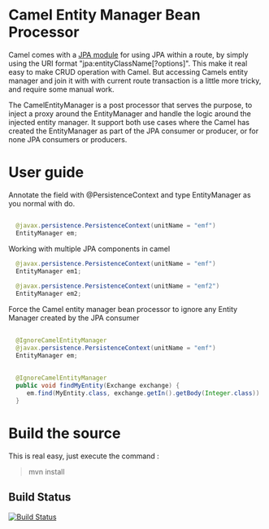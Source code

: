 # Camel Entity Manager Bean Processor

Camel comes with a [JPA module](http://camel.apache.org/jpa.html) for using JPA within a route, 
by simply using the URI format "jpa:entityClassName[?options]". This make it real easy to make CRUD operation with Camel. 
But accessing Camels entity manager and join it with with current route transaction is a little more tricky, and require 
some manual work.

The CamelEntityManager is a post processor that serves the purpose, to inject a proxy around the EntityManager 
and handle the logic around the injected entity manager. It support both use cases where the Camel has created 
the EntityManager as part of the JPA consumer or producer, or for none JPA consumers or producers.

# User guide

Annotate the field with @PersistenceContext and type EntityManager as you normal with do.

```java

  @javax.persistence.PersistenceContext(unitName = "emf")
  EntityManager em;
```

Working with multiple JPA components in camel
```java
  @javax.persistence.PersistenceContext(unitName = "emf")
  EntityManager em1;
  
  @javax.persistence.PersistenceContext(unitName = "emf2")
  EntityManager em2;
```

Force the Camel entity manager bean processor to ignore any Entity Manager created by the JPA consumer
```java
  
  @IgnoreCamelEntityManager
  @javax.persistence.PersistenceContext(unitName = "emf")
  EntityManager em;
  
  
  @IgnoreCamelEntityManager
  public void findMyEntity(Exchange exchange) {
     em.find(MyEntity.class, exchange.getIn().getBody(Integer.class))
  }
```
 
# Build the source
 
This is real easy, just execute the command : 

> mvn install 

Build Status
---------------

[![Build Status](https://travis-ci.org/fharms/camel-jpa-entitymanager.svg?branch=master)](https://travis-ci.org/fharms/camel-jpa-entitymanager)
